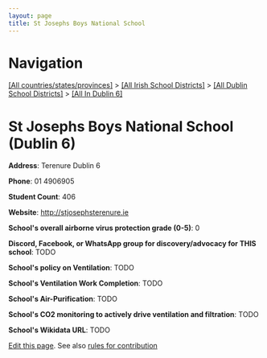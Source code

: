 ```yaml
---
layout: page
title: St Josephs Boys National School
---
```

# Navigation

[[All countries/states/provinces]](../../../..) > [[All Irish School Districts]](../../..) > [[All Dublin School Districts]](../..) > [[All In Dublin 6]](..)

# St Josephs Boys National School (Dublin 6)

**Address**: Terenure Dublin 6

**Phone**: 01 4906905

**Student Count**: 406

**Website**: <http://stjosephsterenure.ie>

**School's overall airborne virus protection grade (0-5)**: 0

**Discord, Facebook, or WhatsApp group for discovery/advocacy for THIS school**: TODO

**School's policy on Ventilation**: TODO

**School's Ventilation Work Completion**: TODO

**School's Air-Purification**: TODO

**School's CO2 monitoring to actively drive ventilation and filtration**: TODO

**School's Wikidata URL**: TODO


[Edit this page](https://github.com/ventilate-schools/Ireland/edit/main/./Dublin_6/St_Josephs_Boys_National_School.md). See also [rules for contribution](../../../contribution-rules/)